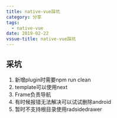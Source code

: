 ```yaml
---
title: native-vue踩坑
category: 分享
tags:
  - native-vue
date: 2019-02-22
vssue-title: native-vue踩坑
---
```

## 采坑
1. 新增plugin时需要npm run clean  
2. template可以使用next
3. Frame负责导航
4. 有时候报错无法解决可以试试删除android
5. 暂时不支持根目录使用radsidedrawer